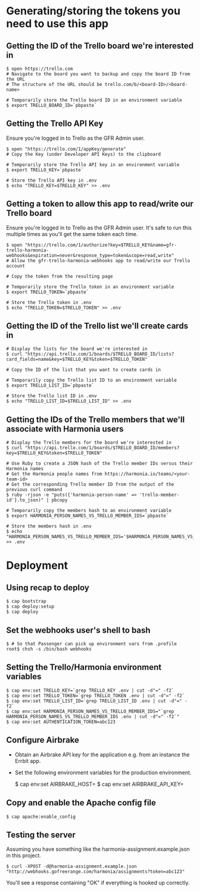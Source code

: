 # Generating/storing the tokens you need to use this app

## Getting the ID of the Trello board we're interested in

    $ open https://trello.com
    # Navigate to the board you want to backup and copy the board ID from the URL
    # The structure of the URL should be trello.com/b/<board-ID>/<board-name>

    # Temporarily store the Trello board ID in an environment variable
    $ export TRELLO_BOARD_ID=`pbpaste`

## Getting the Trello API Key

Ensure you're logged in to Trello as the GFR Admin user.

    $ open "https://trello.com/1/appKey/generate"
    # Copy the Key (under Developer API Keys) to the clipboard

    # Temporarily store the Trello API key in an environment variable
    $ export TRELLO_KEY=`pbpaste`

    # Store the Trello API key in .env
    $ echo "TRELLO_KEY=$TRELLO_KEY" >> .env

## Getting a token to allow this app to read/write our Trello board

Ensure you're logged in to Trello as the GFR Admin user. It's safe to run this multiple times as you'll get the same token each time.

    $ open "https://trello.com/1/authorize?key=$TRELLO_KEY&name=gfr-trello-harmonia-webhooks&expiration=never&response_type=token&scope=read,write"
    # Allow the gfr-trello-harmonia-webhooks app to read/write our Trello account

    # Copy the token from the resulting page

    # Temporarily store the Trello token in an environment variable
    $ export TRELLO_TOKEN=`pbpaste`

    # Store the Trello token in .env
    $ echo "TRELLO_TOKEN=$TRELLO_TOKEN" >> .env

## Getting the ID of the Trello list we'll create cards in

    # Display the lists for the board we're interested in
    $ curl "https://api.trello.com/1/boards/$TRELLO_BOARD_ID/lists?card_fields=name&key=$TRELLO_KEY&token=$TRELLO_TOKEN"

    # Copy the ID of the list that you want to create cards in

    # Temporarily copy the Trello list ID to an environment variable
    $ export TRELLO_LIST_ID=`pbpaste`

    # Store the Trello list ID in .env
    $ echo "TRELLO_LIST_ID=$TRELLO_LIST_ID" >> .env

## Getting the IDs of the Trello members that we'll associate with Harmonia users

    # Display the Trello members for the board we're interested in
    $ curl "https://api.trello.com/1/boards/$TRELLO_BOARD_ID/members?key=$TRELLO_KEY&token=$TRELLO_TOKEN"

    # Use Ruby to create a JSON hash of the Trello member IDs versus their Harmonia names
    # Get the Harmonia people names from https://harmonia.io/teams/<your-team-id>
    # Get the corresponding Trello member ID from the output of the previous curl command
    $ ruby -rjson -e "puts({'harmonia-person-name' => 'trello-member-id'}.to_json)" | pbcopy

    # Temporarily copy the members hash to an environment variable
    $ export HARMONIA_PERSON_NAMES_VS_TRELLO_MEMBER_IDS=`pbpaste`

    # Store the members hash in .env
    $ echo "HARMONIA_PERSON_NAMES_VS_TRELLO_MEMBER_IDS='$HARMONIA_PERSON_NAMES_VS_TRELLO_MEMBER_IDS'" >> .env

# Deployment

## Using recap to deploy

    $ cap bootstrap
    $ cap deploy:setup
    $ cap deploy

## Set the webhooks user's shell to bash

    $ # So that Passenger can pick up environment vars from .profile
    root$ chsh -s /bin/bash webhooks

## Setting the Trello/Harmonia environment variables

    $ cap env:set TRELLO_KEY=`grep TRELLO_KEY .env | cut -d"=" -f2`
    $ cap env:set TRELLO_TOKEN=`grep TRELLO_TOKEN .env | cut -d"=" -f2`
    $ cap env:set TRELLO_LIST_ID=`grep TRELLO_LIST_ID .env | cut -d"=" -f2`
    $ cap env:set HARMONIA_PERSON_NAMES_VS_TRELLO_MEMBER_IDS="`grep HARMONIA_PERSON_NAMES_VS_TRELLO_MEMBER_IDS .env | cut -d"=" -f2`"
    $ cap env:set AUTHENTICATION_TOKEN=abc123

## Configure Airbrake

* Obtain an Airbrake API key for the application e.g. from an instance the Errbit app.
* Set the following environment variables for the production environment.

    $ cap env:set AIRBRAKE_HOST=<airbrake-host>
    $ cap env:set AIRBRAKE_API_KEY=<airbrake-api-key>

## Copy and enable the Apache config file

    $ cap apache:enable_config

## Testing the server

Assuming you have something like the harmonia-assignment.example.json in this project.

    $ curl -XPOST -d@harmonia-assignment.example.json "http://webhooks.gofreerange.com/harmonia/assignments?token=abc123"

You'll see a response containing "OK" if everything is hooked up correctly.
